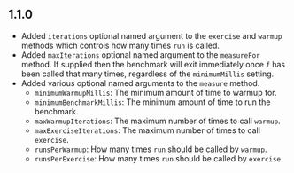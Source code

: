 ## 1.1.0

  * Added `iterations` optional named argument to the `exercise` and `warmup` 
    methods which controls how many times `run` is called.
  * Added `maxIterations` optional named argument to the `measureFor` method.
    If supplied then the benchmark will exit immediately once `f` has
    been called that many times, regardless of the `minimumMillis` setting.
  * Added various optional named arguments to the `measure` method.
    * `minimumWarmupMillis`: The minimum amount of time to warmup for.
    * `minimumBenchmarkMillis`: The minimum amount of time to run the benchmark.
    * `maxWarmupIterations`: The maximum number of times to call `warmup`.
    * `maxExerciseIterations`: The maximum number of times to call `exercise`. 
    * `runsPerWarmup`: How many times `run` should be called by `warmup`.
    * `runsPerExercise`: How many times `run` should be called by `exercise`.
